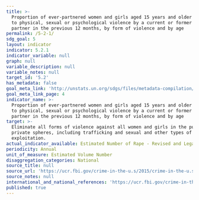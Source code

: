 ```yaml
---
title: >-
  Proportion of ever-partnered women and girls aged 15 years and older subjected
  to physical, sexual or psychological violence by a current or former intimate
  partner in the previous 12 months, by form of violence and by age
permalink: /5-2-1/
sdg_goal: 5
layout: indicator
indicator: 5.2.1
indicator_variable: null
graph: null
variable_description: null
variable_notes: null
target_id: '5.2'
has_metadata: false
goal_meta_link: 'http://unstats.un.org/sdgs/files/metadata-compilation/Metadata-Goal-5.pdf'
goal_meta_link_page: 4
indicator_name: >-
  Proportion of ever-partnered women and girls aged 15 years and older subjected
  to physical, sexual or psychological violence by a current or former intimate
  partner in the previous 12 months, by form of violence and by age
target: >-
  Eliminate all forms of violence against all women and girls in the public and
  private spheres, including trafficking and sexual and other types of
  exploitation.
actual_indicator_available: Estimated Number of Rape - Revised and Legacy Definitions
periodicity: Annual
unit_of_measure: Estimated Volume Number
disaggregation_categories: National
source_title: null
source_url: 'https://ucr.fbi.gov/crime-in-the-u.s/2015/crime-in-the-u.s.-2015/home'
source_notes: null
international_and_national_references: 'https://ucr.fbi.gov/crime-in-the-u.s/2015/crime-in-the-u.s.-2015/home'
published: true
---
```

